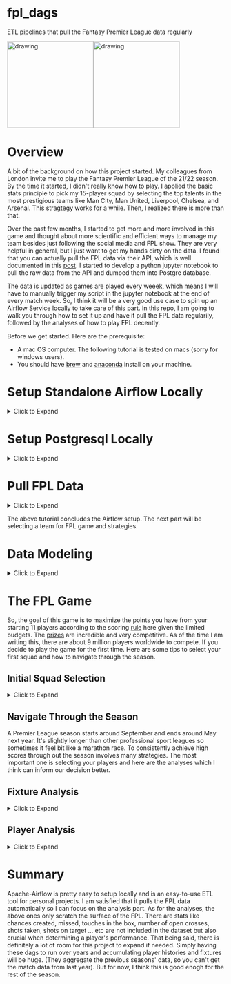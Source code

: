 # fpl_dags
ETL pipelines that pull the Fantasy Premier League data regularly

<img src=https://user-images.githubusercontent.com/17539049/158665702-1d786210-bd14-4424-9229-a8bce61ad6db.jpg alt="drawing" width="200"/><img src=https://user-images.githubusercontent.com/17539049/158665722-adce5ba2-cba4-44b5-97bc-a7c6635b9b9d.jpg alt="drawing" width="200"/>

# Overview

   A bit of the background on how this project started. My colleagues from London invite me to play the Fantasy Premier League of the 21/22 season. By the time it started, I didn't really know how to play. I applied the basic stats principle to pick my 15-player squad by selecting the top talents in the most prestigious teams like Man City, Man United, Liverpool, Chelsea, and Arsenal. This stragtegy works for a while. Then, I realized there is more than that.


   Over the past few months, I started to get more and more involved in this game and thought about more scientific and efficient ways to manage my team besides just following the social media and FPL show. They are very helpful in general, but I just want to get my hands dirty on the data. I found that you can actually pull the FPL data via their API, which is well documented in this [post](https://medium.com/@frenzelts/fantasy-premier-league-api-endpoints-a-detailed-guide-acbd5598eb19). I started to develop a python jupyter notebook to pull the raw data from the API and dumped them into Postgre database. 


   The data is updated as games are played every weeek, which means I will have to manually trigger my script in the jupyter notebook at the end of every match week. So, I think it will be a very good use case to spin up an Airflow Service locally to take care of this part. In this repo, I am going to walk you through how to set it up and have it pull the FPL data regularily, followed by the analyses of how to play FPL decently.

Before we get started. Here are the prerequisite:
* A mac OS computer. The following tutorial is tested on macs (sorry for windows users). 
* You should have [brew](https://brew.sh/) and [anaconda](https://www.anaconda.com/) install on your machine.

# Setup Standalone Airflow Locally

<details><summary>Click to Expand</summary>
   
Given the different status of where each machine is, it's hard to go through the following procedure to finish the setup without any interruption. It might ask you to upgrade whole bunch stuffs. But here are the basic steps to install apach-airflow

First, create a new environment for this project
   
```bash
$ conda create -n fpl_airflow
```
   
Switch to the fpl environment
```bash
$ conda activate fpl_airflow
```

Then run 
```bash
$ conda install pip
```
to install pip via conda

The run
```bash
$ pip install apache-airflow
```
to install airflow via pip (Note: when I tried to setup on another machine. I also need to upgrade my x-code command line tools. So it's totally normal if your computer requires more steps)

Then install the postgre provider. 
```bash
$ pip install apache-airflow-providers-postgres
```

If everything runs through correctly at this point. You should be able to launch the airflow locally by typing
```bash
$ airflow standalone
```

With the login information listed in the terminal, you can login to the Airflow UI at `0.0.0.0:/8080` or something similar.
   
The default folder for airflow is under `~/airflow`. You should be able to find config. and other files there.

</details>

# Setup Postgresql Locally

<details><summary>Click to Expand</summary>
   
Next, you will need to setup Postgre locally. You can follow [this tutorial](https://wiki.postgresql.org/wiki/Homebrew) to install postgre via brew. After successfully installing the postgre, you can launch it via brew services
```
$ brew services start postgresql
```

If it's your first time to login to postgre server. It probably says that `psql: FATAL: database "user_name" does not exist`. Then you will need to run
```
$ createdb user_name
```

Then you should be able to login via
```
$ psql
```

Assuming you have successfully installed postgre, the next step is creating an user for airflow (Replace the user_name and password respectively). 

```
postgres=# create user user_name with encrypted password 'mypassword';
```

Next, create a database just for the FPL data

```
postgres=# create database fpl
```

You might also need to grant access and other privileges to the user you just created
```
postgres=# grant all privileges on database fpl to user_name;
```

Once the database is setup in the postgre, you need to update the connection so that airflow knows where to connect to the postgre on your machine. The official document has pretty nice writeup [here](https://airflow.apache.org/docs/apache-airflow/stable/howto/connection.html). Basically, you should fill up a form like this from the Web UI.
![Screen Shot 2022-03-15 at 8 01 31 PM](https://user-images.githubusercontent.com/17539049/158373646-35ab9859-212f-462e-ace0-5913d7612bcb.png)

Lastly, create a function that will update the timestamp when a record is updated.

```
postgres=#
CREATE OR REPLACE FUNCTION trigger_set_timestamp()
RETURNS TRIGGER AS $$
BEGIN
   NEW.updated_at = now(); 
   RETURN NEW;
END;
$$ language 'plpgsql';
```

</details>

# Pull FPL Data

<details><summary>Click to Expand</summary>

After the connection is setup, clone the repo under the `airflow/dags` folder and spin up the airflow via
   
```bash
$ airflow standalone
```

you should be able to login to the web UI @ localhost:8080 or something similar and You will see the fpl_dags by typing the `fpl_api` in the search bar. Then we can backfill the data in the command line.

![Screen Shot 2022-03-18 at 4 52 41 AM](https://user-images.githubusercontent.com/17539049/158893333-db0eb6ae-4ab4-4f23-96a0-5ca2baf82a5a.png)


## Initiate the tables via

```bash
$ airflow dags test create_fixture_table '2022-03-15'
```
and 

```bash
$ airflow dags test create_player_tables '2022-03-15'
```
and 
```bash
$ airflow dags test create_team_table '2022-03-15'
```

## Backfill

```bash
$ airflow dags backfill update_fixture_tables --start-date '2022-03-15' --end-date '2022-03-16'
```

and

```bash
$ airflow dags backfill update_player_tables --start-date '2022-03-15' --end-date '2022-03-16'
```

and 
   
```bash
$ airflow dags backfill update_player_histories --start-date '2022-03-15' --end-date '2022-03-16'
```


## Schedule

Both `update_player_table` and `update_player_histories` are running at daily cadence so that we can have the fresh data everyday while the `update_fixture_tables` runs on Thursday and Friday because, this is usually when a new week game starts.

</details>

The above tutorial concludes the Airflow setup. The next part will be selecting a team for FPL game and strategies.

# Data Modeling

<details>
   <summary>Click to Expand</summary>
   
Before diving into the analyses, here are what it pulls from the API. (There are other information but I don't think they are particularily useful at the moment). There are only four tables - `Teams, Player_current_status, player_histories, and Fixtures`. Since the amount of data is relatively small. I didn't normalize the table. The fact table is the `player_current_status` with the other 3 as dimension tables. Here is the schema of each one.

## Teams 
* id, 
* name, 
* short_name, 
* strength, 
* strength_overall_away,
* strength_overall_home,
* created_at,
* updated_at


## Player_current_status
Player current status preserve the current snapshot of players' season-to-day stats. such as Goal score.
Here are the full columns
* CODE (PRIMARY KEY) 
* ID (id for this season)
* first_name
* second_name
* team_id (team id for this season)
* team_code (unique identifier for all the Englisher Football Club beyond Premier League)
* chance_of_playing_next_round 
* chance_of_player_this_round
* element_type (type of player a player is: 1 Goal Keeper, 2 Defender, 3 Midfielder, and 4 forward)
* ep_next (expected points next round I believe)
* ep_this (expected points this round)
* form (average point per game over the past 30 days)
* now_cost (how much a player cost right now)
* point_per_game
* total_points
* transfers_in (season-to-day)
* transfers_in_event (transfer this week)
* transfers_out (season-to-day)
* transfers_out_event 
* value_form (form divided by current price)
* value_season (total points divided by current price)
* minute_play 
* GS (goals scored)
* A (assists)
* GC (goals conceded)
* OG (own goal)
* PS (penalty saved)
* PM (penalty missed)
* YC (yellow card)
* RC (red card)
* S (saves)
* Bonus (Bonus points awarded based on the bps)
* [BPS](https://www.premierleague.com/news/106533)
* influence
* creativity
* threat
* ict_index
* created_at
* updated_at

## Player Histories
Schema is similar to player current status. I have full definition [here](https://github.com/chiliang7/fpl_dags/blob/main/create_player_tables.py#L27)

## Fixtures
* code (Primary Key)
* event (game week)
* id (id for this season)
* h_team (home team id)
* h_team_diff (home team difficulty, higher the number, the more adversity the h_team is facing)
* h_score (home team score)
* a_team (away team id)
* a_team_diff (away team difficulty)
* a_score (away team score)

</details>

# The FPL Game

So, the goal of this game is to maximize the points you have from your starting 11 players according to the scoring [rule](https://fantasy.premierleague.com/help/rules) here given the limited budgets. The [prizes](https://fantasy.premierleague.com/prizes) are incredible and very competitive. As of the time I am writing this, there are about 9 million players worldwide to compete. If you decide to play the game for the first time. Here are some tips to select your first squad and how to navigate through the season.

## Initial Squad Selection

<details><summary>Click to Expand</summary>
   
Let's say you don't know about the players at all. A quick way to select your teams is via crowd sourcing. Here is the query result of grouping the players by their type and sorting net transfers descendingly. We can immediately find out the most owned players in each postition. If you pick the top players in each type from this table, here is the 15 players you will have

- Goal Keepers - Ramsdale, De Gea
- Defenders - Cancelo, James, Alexander-Arnold, Rudiger, Alonso
- Midfielders - Jota, Salah, Son, Gallagher, Benrahma
- Forwards - Antonio, Cristano Ronaldo, Dennis

Though they cost 113.9 million pounds, which exceeds the 100 million initial budgets, it's a very good initial pick. Just need a few switches with more budget players, then it should be good to go.

![newplot (21)](https://user-images.githubusercontent.com/17539049/158696364-54a5259d-7c55-4f63-b746-e0d61a94129f.png)

</details>
   
## Navigate Through the Season

A Premier League season starts around September and ends around May next year. It's slightly longer than other professional sport leagues so sometimes it feel bit like a marathon race. To consistently achieve high scores through out the season involves many strategies. The most important one is selecting your players and here are the analyses which I think can inform our decision better.

## Fixture Analysis

<details><summary>Click to Expand</summary>

First, analyzing the fixtures (aka the matches). Given there is only one free transfer every week (every extra transfer will take 4 points away from your total points), this game requires planning weeks ahead. Choose a team with favoring fixtures in the near future will reduce the time that you transfer your players. Rush into the team with good fixture this week might not give you the best results down the road.

Therefore, I use this [query](https://github.com/chiliang7/fpl_dags/blob/main/FPLVis.py#L174) to generate the average difficulty for this week, next-3 or next-5 fixtures to determine if a team is worth investing. 

![newplot (15)](https://user-images.githubusercontent.com/17539049/158542947-09fffdcd-8b02-4864-8f24-3956533f25c9.png)
![newplot (16)](https://user-images.githubusercontent.com/17539049/158542945-60c65927-9c3d-41eb-a403-37d235e2bafa.png)
![newplot (17)](https://user-images.githubusercontent.com/17539049/158542940-aecbddcc-f181-4226-8073-790bc5622ff7.png)

For each table, I take the top 5 teams. if there are ties in the scores, I will take all of them. This gives me following team selections. If we just look at this week's difficulty, It's pretty clear that many teams have good fixture (easy game). However, if we look at next 3 or 5 games together, clearly, there are some teams that really stand out, for example: [Tottenham Hotspur](https://www.tottenhamhotspur.com/) and [Chelsea FC](https://www.chelseafc.com/en)
   
```python
>>> l1 = {'ARS', 'TOT', 'SOU', 'MCI', 'LIV', 'WHU', 'LEE', 'CHE', 'BHA', 'EVE' }
>>> l2 = {'WHU', 'CHE', 'LEE', 'TOT', 'BUR', 'CRY', 'LEI' }
>>> l3 = { 'CHE', 'CRY', 'TOT', 'BUR', 'SOU', 'MCI' }
>>> l1 & l2 & l3
{'TOT', 'CHE'}
>>> l2 & l3
{'CRY', 'BUR', 'TOT', 'CHE'}
```
   
Given the fixture analysis above, we can start prioritizing bringing the players from these two teams. Then, perhaps, consider players from Crystal Palace or Burnley FC.

</details>

## Player Analysis

<details><summary>Click to Expand</summary>
   
Once we decided which team we want to invest in the next few weeks, we need to narrow our selection to 1-3 players from each team (It only allows you to choose 3 players from a football club at most). Before we make the pick, we should at least ask two following questions:
   
### Does this player play?

When picking players, it is important to make sure that they will be in the starting 11 in order to maximize the points. One way to check if they will play is to look at the historical minutes-played of players. Just like many things in this world, the historical pattern do not necessary predict the future. There are factors such as switching head coach, injury, formation change, other games like UEFA CL heavily change the odds of whether or not a player will start. Nonetheless, I think first check how many minutes a player have this season so far isn't a bad start.

Since Chelsea is a big football club with so many games besides Premier League to play throughout the season. It's not surprise that their players' minutes played are all over the place like Chalobah and Havertz. However, on the other defender side, Rüdiger and Mendy are much more consistent and less likely to be benched.
   
![newplot (26)](https://user-images.githubusercontent.com/17539049/158729810-ec048f5a-2de4-4dbd-8b84-237c0f6bcd0d.png)
   
On the other hand, Spurs are not in any Cups competitions or Champion League this season. Their minutes played are much more consistent. Son, Kane, and Davies pretty much start every game while Doherty gains a lot of minutes and Sánchez get more benched recently.
![newplot (24)](https://user-images.githubusercontent.com/17539049/158729481-7a13ea60-18dc-4b77-8347-dfd461ad792b.png)

*I only list 5 players here for explanation purpose. you can definitely chart the whole team with the data that airflow pull*
   
### Is the player worth your money?

First, let's look at the points-per-game-per-million-pound-spent-for-season-to-day vs points-per-game-per-million-pound-spent-for-last-five-matches. Player in the top right corner is a good bargain thoughout all the games they played in this season so far. Reece James and Chalobah falls into category. On the bottom right, we have Havertz, who gains some form recently but not so well in the beginning of the season. The question is that if he can maintain this momentum. 

Kulusevki and Doherty both players are in the starting-11 recently and played very well so it's not surprised to see them to have good values. For the most of the players, they perform pretty consistently overtime so we can see there is a correlation between these two metrics. Lastly, we have Lukaku at bottom left, which does not perform well this season at all and thus, might not be a good pick. 

![newplot (30)](https://user-images.githubusercontent.com/17539049/158740342-43fc5d9a-a1a6-4c7b-b4fb-cff0aa92edff.png)

So, the above method is trying to find out the budget pick. What about if we want to maximize the performance and identify the players who can score most points for their manager? We can use the following total points vs form chart. For Spurs' players, Kane is an obvious pick. Though he is a bit expansive and does not perform well in the beginning of the season. Recently, he definitely imporves and scores a lot of points. Son is a bit lacking the form recently but perform fairly well this season so far, which is still a good pick. Kulusevki and Doherty are also pretty decent given their good forms. Moura should be in the watchlist as he gets benched recently.

As for Chelsea's players, Rüdiger and Mount are good picks. They are consistently deliver the points. Havertz could be a fun pick if he can continue to perform. Lukaku should be in the watchlist as he doesn't play often and not play well, which does not justify his price tag at this moment. 



![newplot (29)](https://user-images.githubusercontent.com/17539049/158740346-79a7e374-bca3-4c58-9307-64dd156d3456.png)

With these analyses, you can apply them to other teams with good fixtures to complete the team selection or when you need to decide whom to transfer in/out during the game.
   
</details>



# Summary

Apache-Airflow is pretty easy to setup locally and is an easy-to-use ETL tool for personal projects. I am satisfied that it pulls the FPL data automatically so I can focus on the analysis part. As for the analyses, the above ones only scratch the surface of the FPL. There are stats like chances created, missed, touches in the box, number of open crosses, shots taken, shots on target ... etc are not included in the dataset but also crucial when determining a player's performance. That being said, there is definitely a lot of room for this project to expand if needed. Simply having these dags to run over years and accumulating player histories and fixtures will be huge. (They aggregate the previous seasons' data, so you can't get the match data from last year). But for now, I think this is good enogh for the rest of the season.


